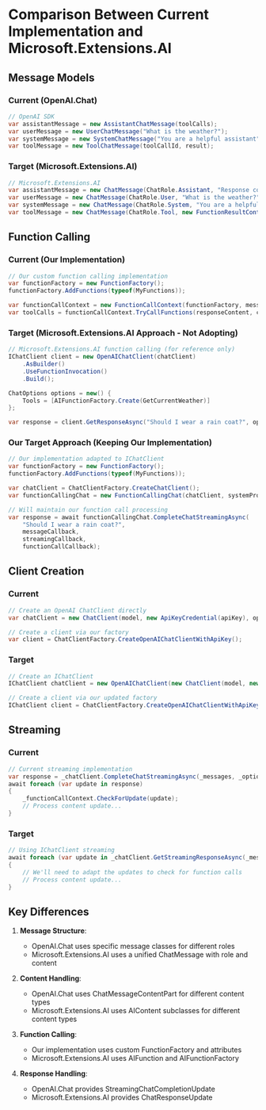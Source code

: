 # Comparison Between Current Implementation and Microsoft.Extensions.AI

## Message Models

### Current (OpenAI.Chat)
```csharp
// OpenAI SDK
var assistantMessage = new AssistantChatMessage(toolCalls);
var userMessage = new UserChatMessage("What is the weather?");
var systemMessage = new SystemChatMessage("You are a helpful assistant");
var toolMessage = new ToolChatMessage(toolCallId, result);
```

### Target (Microsoft.Extensions.AI)
```csharp
// Microsoft.Extensions.AI
var assistantMessage = new ChatMessage(ChatRole.Assistant, "Response content");
var userMessage = new ChatMessage(ChatRole.User, "What is the weather?");
var systemMessage = new ChatMessage(ChatRole.System, "You are a helpful assistant");
var toolMessage = new ChatMessage(ChatRole.Tool, new FunctionResultContent(callId, result));
```

## Function Calling

### Current (Our Implementation)
```csharp
// Our custom function calling implementation
var functionFactory = new FunctionFactory();
functionFactory.AddFunctions(typeof(MyFunctions));

var functionCallContext = new FunctionCallContext(functionFactory, messages);
var toolCalls = functionCallContext.TryCallFunctions(responseContent, callback, messageCallback);
```

### Target (Microsoft.Extensions.AI Approach - Not Adopting)
```csharp
// Microsoft.Extensions.AI function calling (for reference only)
IChatClient client = new OpenAIChatClient(chatClient)
    .AsBuilder()
    .UseFunctionInvocation()
    .Build();

ChatOptions options = new() { 
    Tools = [AIFunctionFactory.Create(GetCurrentWeather)] 
};

var response = client.GetResponseAsync("Should I wear a rain coat?", options);
```

### Our Target Approach (Keeping Our Implementation)
```csharp
// Our implementation adapted to IChatClient
var functionFactory = new FunctionFactory();
functionFactory.AddFunctions(typeof(MyFunctions));

var chatClient = ChatClientFactory.CreateChatClient();
var functionCallingChat = new FunctionCallingChat(chatClient, systemPrompt, functionFactory);

// Will maintain our function call processing
var response = await functionCallingChat.CompleteChatStreamingAsync(
    "Should I wear a rain coat?", 
    messageCallback, 
    streamingCallback, 
    functionCallCallback);
```

## Client Creation

### Current
```csharp
// Create an OpenAI ChatClient directly
var chatClient = new ChatClient(model, new ApiKeyCredential(apiKey), options);

// Create a client via our factory
var client = ChatClientFactory.CreateOpenAIChatClientWithApiKey();
```

### Target
```csharp
// Create an IChatClient
IChatClient chatClient = new OpenAIChatClient(new ChatClient(model, new ApiKeyCredential(apiKey), options));

// Create a client via our updated factory
IChatClient client = ChatClientFactory.CreateOpenAIChatClientWithApiKey();
```

## Streaming

### Current
```csharp
// Current streaming implementation
var response = _chatClient.CompleteChatStreamingAsync(_messages, _options);
await foreach (var update in response)
{
    _functionCallContext.CheckForUpdate(update);
    // Process content update...
}
```

### Target
```csharp
// Using IChatClient streaming
await foreach (var update in _chatClient.GetStreamingResponseAsync(_messages, _options))
{
    // We'll need to adapt the updates to check for function calls
    // Process content update...
}
```

## Key Differences

1. **Message Structure**:
   - OpenAI.Chat uses specific message classes for different roles
   - Microsoft.Extensions.AI uses a unified ChatMessage with role and content

2. **Content Handling**:
   - OpenAI.Chat uses ChatMessageContentPart for different content types
   - Microsoft.Extensions.AI uses AIContent subclasses for different content types

3. **Function Calling**:
   - Our implementation uses custom FunctionFactory and attributes
   - Microsoft.Extensions.AI uses AIFunction and AIFunctionFactory

4. **Response Handling**:
   - OpenAI.Chat provides StreamingChatCompletionUpdate
   - Microsoft.Extensions.AI provides ChatResponseUpdate